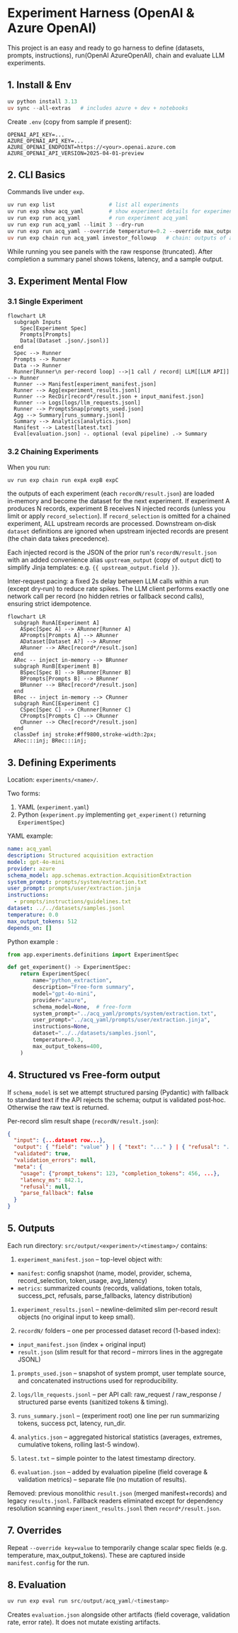 # Experiment Harness (OpenAI & Azure OpenAI)

This project is an easy and  ready to go harness to define (datasets, prompts, instructions), run(OpenAI AzureOpenAI), chain and evaluate LLM experiments.

## 1. Install & Env

```powershell
uv python install 3.13
uv sync --all-extras   # includes azure + dev + notebooks
```

Create `.env` (copy from sample if present):

```text
OPENAI_API_KEY=...
AZURE_OPENAI_API_KEY=...
AZURE_OPENAI_ENDPOINT=https://<your>.openai.azure.com
AZURE_OPENAI_API_VERSION=2025-04-01-preview
```

## 2. CLI Basics

Commands live under `exp`.

```powershell
uv run exp list                 # list all experiments
uv run exp show acq_yaml        # show experiment details for experiment acq_yaml
uv run exp run acq_yaml         # run experiment acq_yaml
uv run exp run acq_yaml --limit 3 --dry-run
uv run exp run acq_yaml --override temperature=0.2 --override max_output_tokens=256
uv run exp chain run acq_yaml investor_followup   # chain: outputs of acq_yaml feed investor_followup
```

While running you see panels with the raw response (truncated). After completion a summary panel shows tokens, latency, and a sample output.

## 3. Experiment Mental  Flow

### 3.1 Single Experiment

```mermaid
flowchart LR
  subgraph Inputs
    Spec[Experiment Spec]
    Prompts[Prompts]
    Data[(Dataset .json/.jsonl)]
  end
  Spec --> Runner
  Prompts --> Runner
  Data --> Runner
  Runner[Runner\n per-record loop] -->|1 call / record| LLM[[LLM API]] --> Runner
  Runner --> Manifest[experiment_manifest.json]
  Runner --> Agg[experiment_results.jsonl]
  Runner --> RecDir[record*/result.json + input_manifest.json]
  Runner --> Logs[logs/llm_requests.jsonl]
  Runner --> PromptsSnap[prompts_used.json]
  Agg --> Summary[runs_summary.jsonl]
  Summary --> Analytics[analytics.json]
  Manifest --> Latest[latest.txt]
  Eval[evaluation.json] -. optional (eval pipeline) .-> Summary
```

### 3.2 Chaining Experiments

When you run:

```powershell
uv run exp chain run expA expB expC
```

the outputs of each experiment (each `recordN/result.json`) are loaded in‑memory and become the dataset for the next experiment.  If experiment A produces N records, experiment B receives N injected records (unless you limit or apply `record_selection`). If `record_selection` is omitted for a chained experiment, ALL upstream records are processed. Downstream on‑disk `dataset` definitions are ignored when upstream injected records are present (the chain data takes precedence).

Each injected record is the JSON of the prior run's `recordN/result.json` with an added convenience alias `upstream_output` (copy of `output` dict) to simplify Jinja templates: e.g. `{{ upstream_output.field }}`.

Inter‑request pacing: a fixed 2s delay between LLM calls within a run (except dry‑run) to reduce rate spikes. The LLM client performs exactly one network call per record (no hidden retries or fallback second calls), ensuring strict idempotence.

```mermaid
flowchart LR
  subgraph RunA[Experiment A]
    ASpec[Spec A] --> ARunner[Runner A]
    APrompts[Prompts A] --> ARunner
    ADataset[Dataset A?] --> ARunner
    ARunner --> ARec[record*/result.json]
  end
  ARec -- inject in-memory --> BRunner
  subgraph RunB[Experiment B]
    BSpec[Spec B] --> BRunner[Runner B]
    BPrompts[Prompts B] --> BRunner
    BRunner --> BRec[record*/result.json]
  end
  BRec -- inject in-memory --> CRunner
  subgraph RunC[Experiment C]
    CSpec[Spec C] --> CRunner[Runner C]
    CPrompts[Prompts C] --> CRunner
    CRunner --> CRec[record*/result.json]
  end
  classDef inj stroke:#ff9800,stroke-width:2px;
  ARec:::inj; BRec:::inj;
```

## 3. Defining Experiments

Location: `experiments/<name>/`.

Two forms:

1. YAML (`experiment.yaml`)
2. Python (`experiment.py` implementing `get_experiment()` returning `ExperimentSpec`)

YAML example:

```yaml
name: acq_yaml
description: Structured acquisition extraction
model: gpt-4o-mini
provider: azure
schema_model: app.schemas.extraction.AcquisitionExtraction
system_prompt: prompts/system/extraction.txt
user_prompt: prompts/user/extraction.jinja
instructions:
  - prompts/instructions/guidelines.txt
dataset: ../../datasets/samples.jsonl
temperature: 0.0
max_output_tokens: 512
depends_on: []
```

Python example :

```python
from app.experiments.definitions import ExperimentSpec

def get_experiment() -> ExperimentSpec:
    return ExperimentSpec(
        name="python_extraction",
        description="Free-form summary",
        model="gpt-4o-mini",
        provider="azure",
        schema_model=None,  # free-form
        system_prompt="../acq_yaml/prompts/system/extraction.txt",
        user_prompt="../acq_yaml/prompts/user/extraction.jinja",
        instructions=None,
        dataset="../../datasets/samples.jsonl",
        temperature=0.3,
        max_output_tokens=400,
    )
```

## 4. Structured vs Free‑form output

If `schema_model` is set we attempt structured parsing (Pydantic) with fallback to standard text if the API rejects the schema; output is validated post‑hoc. Otherwise the raw text is returned.

Per-record slim result shape (`recordN/result.json`):

```json
{
  "input": {...dataset row...},
  "output": { "field": "value" } | { "text": "..." } | { "refusal": "..." } | { "error": "..." },
  "validated": true,
  "validation_errors": null,
  "meta": {
    "usage": {"prompt_tokens": 123, "completion_tokens": 456, ...},
    "latency_ms": 842.1,
    "refusal": null,
    "parse_fallback": false
  }
}
```

## 5. Outputs

Each run directory: `src/output/<experiment>/<timestamp>/` contains:

1. `experiment_manifest.json` – top-level object with:

* `manifest`: config snapshot (name, model, provider, schema, record_selection, token_usage, avg_latency)
* `metrics`: summarized counts (records, validations, token totals, success_pct, refusals, parse_fallbacks, latency distribution)

1. `experiment_results.jsonl` – newline-delimited slim per-record result objects (no original input to keep small).

1. `recordN/` folders – one per processed dataset record (1-based index):

* `input_manifest.json` (index + original input)
* `result.json` (slim result for that record – mirrors lines in the aggregate JSONL)

1. `prompts_used.json` – snapshot of system prompt, user template source, and concatenated instructions used for reproducibility.

1. `logs/llm_requests.jsonl` – per API call: raw_request / raw_response / structured parse events (sanitized tokens & timing).

1. `runs_summary.jsonl` – (experiment root) one line per run summarizing tokens, success pct, latency, run_dir.

1. `analytics.json` – aggregated historical statistics (averages, extremes, cumulative tokens, rolling last-5 window).

1. `latest.txt` – simple pointer to the latest timestamp directory.

1. `evaluation.json` – added by evaluation pipeline (field coverage & validation metrics) – separate file (no mutation of results).

Removed: previous monolithic `result.json` (merged manifest+records) and legacy `results.jsonl`. Fallback readers eliminated except for dependency resolution scanning `experiment_results.jsonl` then `record*/result.json`.

## 7. Overrides

Repeat `--override key=value` to temporarily change scalar spec fields (e.g. temperature, max_output_tokens). These are captured inside `manifest.config` for the run.

## 8. Evaluation

```powershell
uv run exp eval run src/output/acq_yaml/<timestamp>
```

Creates `evaluation.json` alongside other artifacts (field coverage, validation rate, error rate). It does not mutate existing artifacts.
